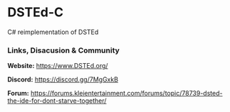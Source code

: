 # DSTEd-C
C# reimplementation of DSTEd

### Links, Disacusion & Community
**Website:** https://www.DSTEd.org/

**Discord:** https://discord.gg/7MgGxkB

**Forum:** https://forums.kleientertainment.com/forums/topic/78739-dsted-the-ide-for-dont-starve-together/
